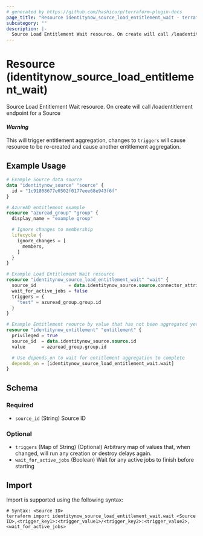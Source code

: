 ```yaml
---
# generated by https://github.com/hashicorp/terraform-plugin-docs
page_title: "Resource identitynow_source_load_entitlement_wait - terraform-provider-identitynow"
subcategory: ""
description: |-
  Source Load Entitlement Wait resource. On create will call /loadentitlement endpoint for a Source
---
```


# Resource (identitynow_source_load_entitlement_wait)

Source Load Entitlement Wait resource. On create will call /loadentitlement endpoint for a Source

#### *Warning*

This will trigger entitlement aggregation, changes to `triggers` will cause resource to be re-created and cause another entitlement aggregation.

## Example Usage

```terraform
# Example Source data source
data "identitynow_source" "source" {
  id = "1c91808677e0502f0177eee68e943f6f"
}

# AzureAD entitlement example
resource "azuread_group" "group" {
  display_name = "example group"

  # Ignore changes to membership
  lifecycle {
    ignore_changes = [
      members,
    ]
  }
}

# Example Load Entitlement Wait resource
resource "identitynow_source_load_entitlement_wait" "wait" {
  source_id            = data.identitynow_source.source.connector_attributes["cloud_external_id"]
  wait_for_active_jobs = false
  triggers = {
    "test" = azuread_group.group.id
  }
}

# Example Entitlement reource by value that has not been aggregated yet
resource "identitynow_entitlement" "entitlement" {
  privileged = true
  source_id  = data.identitynow_source.source.id
  value      = azuread_group.group.id

  # Use depends_on to wait for entitlement aggregation to complete
  depends_on = [identitynow_source_load_entitlement_wait.wait]
}
```

<!-- schema generated by tfplugindocs -->
## Schema

### Required

- `source_id` (String) Source ID

### Optional

- `triggers` (Map of String) (Optional) Arbitrary map of values that, when changed, will run any creation or destroy delays again.
- `wait_for_active_jobs` (Boolean) Wait for any active jobs to finish before starting

## Import

Import is supported using the following syntax:

```shell
# Syntax: <Source ID>
terraform import identitynow_source_load_entitlement_wait.wait <Source ID>,<trigger_key1>:<trigger_value1>/<trigger_key2>:<trigger_value2>,<wait_for_active_jobs>
```
